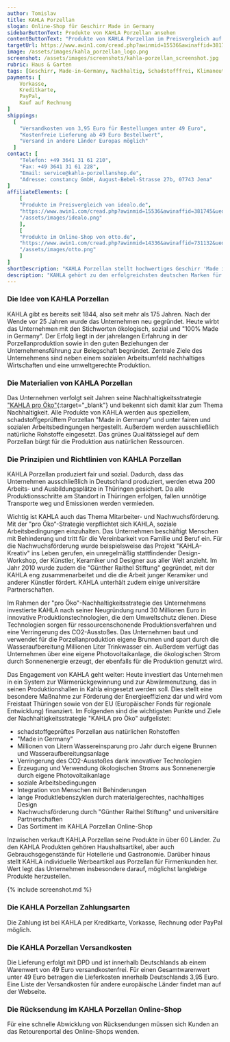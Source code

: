 ```yaml
---
author: Tomislav
title: KAHLA Porzellan
slogan: Online-Shop für Geschirr Made in Germany
sidebarButtonText: Produkte von KAHLA Porzellan ansehen
contentButtonText: "Produkte von KAHLA Porzellan im Preisvergleich auf idealo.de ansehen"
targetUrl: https://www.awin1.com/cread.php?awinmid=15536&awinaffid=381745&ued=https%3A%2F%2Fwww.idealo.de%2Fpreisvergleich%2FMainSearchProductCategory.html%3Fq%3Dkahla
image: /assets/images/kahla_porzellan_logo.png
screenshot: /assets/images/screenshots/kahla-porzellan_screenshot.jpg
rubric: Haus & Garten
tags: [Geschirr, Made-in-Germany, Nachhaltig, Schadstofffrei, Klimaneutral, Wiederverwendbar, BPA-Frei]
payments: [
    Vorkasse,
    Kreditkarte,
    PayPal,
    Kauf auf Rechnung
]
shippings:
  [
    "Versandkosten von 3,95 Euro für Bestellungen unter 49 Euro",
    "Kostenfreie Lieferung ab 49 Euro Bestellwert",
    "Versand in andere Länder Europas möglich"
  ]
contact: [
    "Telefon: +49 3641 31 61 210", 
    "Fax: +49 3641 31 61 228",
    "Email: service@kahla-porzellanshop.de",
    "Adresse: constancy GmbH, August-Bebel-Strasse 27b, 07743 Jena"
]
affiliateElements: [
    [
    "Produkte im Preisvergleich von idealo.de", 
    "https://www.awin1.com/cread.php?awinmid=15536&awinaffid=381745&ued=https%3A%2F%2Fwww.idealo.de%2Fpreisvergleich%2FMainSearchProductCategory.html%3Fq%3Dkahla", 
    "/assets/images/idealo.png"
    ],
    [
    "Produkte im Online-Shop von otto.de", 
    "https://www.awin1.com/cread.php?awinmid=14336&awinaffid=731132&ued=https%3A%2F%2Fwww.otto.de%2Fsuche%2Fkahla%2F", 
    "/assets/images/otto.png"
    ]
]
shortDescription: "KAHLA Porzellan stellt hochwertiges Geschirr 'Made in Germany' aus schadstoffgeprüften, natürlichen Rohstoffen her und bürgt dafür mit seinem Qualitätssiegel."
description: "KAHLA gehört zu den erfolgreichsten deutschen Marken für Porzellanprodukte. Das Unternehmen stellt Porzellan aus schadstoffgeprüften, natürlichen Rohstoffen her und bürgt dafür mit seinem grünen Qualitätssiegel."
---
```


### Die Idee von KAHLA Porzellan

KAHLA gibt es bereits seit 1844, also seit mehr als 175 Jahren. Nach der Wende vor 25 Jahren wurde das Unternehmen neu gegründet. Heute wirbt das Unternehmen mit den Stichworten ökologisch, sozial und "100% Made in Germany". Der Erfolg liegt in der jahrelangen Erfahrung in der Porzellanproduktion sowie in den guten Beziehungen der Unternehmensführung zur Belegschaft begründet. Zentrale Ziele des Unternehmens sind neben einem sozialen Arbeitsumfeld nachhaltiges Wirtschaften und eine umweltgerechte Produktion.

### Die Materialien von KAHLA Porzellan

Das Unternehmen verfolgt seit Jahren seine Nachhaltigkeitsstrategie ["KAHLA pro Öko"](https://www.kahla-porzellanshop.de/made-in-germany){:target="_blank"} und bekennt sich damit klar zum Thema Nachhaltigkeit. Alle Produkte von KAHLA werden aus speziellem, schadstoffgeprüftem Porzellan "Made in Germany" und unter fairen und sozialen Arbeitsbedingungen hergestellt. Außerdem werden ausschließlich natürliche Rohstoffe eingesetzt. Das grünes Qualitätssiegel auf dem Porzellan bürgt für die Produktion aus natürlichen Ressourcen.

### Die Prinzipien und Richtlinien von KAHLA Porzellan

KAHLA Porzellan produziert fair und sozial. Dadurch, dass das Unternehmen ausschließlich in Deutschland produziert, werden etwa 200 Arbeits- und Ausbildungsplätze in Thüringen gesichert. Da alle Produktionsschritte am Standort in Thüringen erfolgen, fallen unnötige Transporte weg und Emissionen werden vermieden.

Wichtig ist KAHLA auch das Thema Mitarbeiter- und Nachwuchsförderung. Mit der "pro Öko“-Strategie verpflichtet sich KAHLA, soziale Arbeitsbedingungen einzuhalten. Das Unternehmen beschäftigt Menschen mit Behinderung und tritt für die Vereinbarkeit von Familie und Beruf ein. Für die Nachwuchsförderung wurde beispielsweise das Projekt "KAHLA-Kreativ" ins Leben gerufen, ein unregelmäßig stattfindender Design-Workshop, der Künstler, Keramiker und Designer aus aller Welt anzieht. Im Jahr 2010 wurde zudem die "Günther Raithel Stiftung" gegründet, mit der KAHLA eng zusammenarbeitet und die die Arbeit junger Keramiker und anderer Künstler fördert. KAHLA unterhält zudem einige universitäre Partnerschaften.

Im Rahmen der "pro Öko"-Nachhaltigkeitsstrategie des Unternehmens investierte KAHLA nach seiner Neugründung rund 30 Millionen Euro in innovative Produktionstechnologien, die dem Umweltschutz dienen. Diese Technologien sorgen für ressourcenschonende Produktionsverfahren und eine Verringerung des CO2-Ausstoßes. Das Unternehmen baut und verwendet für die Porzellanproduktion eigene Brunnen und spart durch die Wasseraufbereitung Millionen Liter Trinkwasser ein. Außerdem verfügt das Unternehmen über eine eigene Photovoltaikanlage, die ökologischen Strom durch Sonnenenergie erzeugt, der ebenfalls für die Produktion genutzt wird. 

Das Engagement von KAHLA geht weiter: Heute investiert das Unternehmen in ein System zur Wärmerückgewinnung und zur Abwärmenutzung, das in seinen Produktionshallen in Kahla eingesetzt werden soll. Dies stellt eine besondere Maßnahme zur Förderung der Energieeffizienz dar und wird vom Freistaat Thüringen sowie von der EU (Europäischer Fonds für regionale Entwicklung) finanziert.
Im Folgenden sind die wichtigsten Punkte und Ziele der Nachhaltigkeitsstrategie "KAHLA pro Öko" aufgelistet:

- schadstoffgeprüftes Porzellan aus natürlichen Rohstoffen
- "Made in Germany"
- Millionen von Litern Wassereinsparung pro Jahr durch eigene Brunnen und Wasseraufbereitungsanlage
- Verringerung des CO2-Ausstoßes dank innovativer Technologien
- Erzeugung und Verwendung ökologischen Stroms aus Sonnenenergie durch eigene Photovoltaikanlage
- soziale Arbeitsbedingungen
- Integration von Menschen mit Behinderungen
- lange Produktlebenszyklen durch materialgerechtes, nachhaltiges Design
- Nachwuchsförderung durch "Günther Raithel Stiftung" und universitäre Partnerschaften
- Das Sortiment im KAHLA Porzellan Online-Shop

Inzwischen verkauft KAHLA Porzellan seine Produkte in über 60 Länder. Zu den KAHLA Produkten gehören Haushaltsartikel, aber auch Gebrauchsgegenstände für Hotellerie und Gastronomie. Darüber hinaus stellt KAHLA individuelle Werbeartikel aus Porzellan für Firmenkunden her. Wert legt das Unternehmen insbesondere darauf, möglichst langlebige Produkte herzustellen.

{% include screenshot.md %}

### Die KAHLA Porzellan Zahlungsarten

Die Zahlung ist bei KAHLA per Kreditkarte, Vorkasse, Rechnung oder PayPal möglich. 

### Die KAHLA Porzellan Versandkosten

Die Lieferung erfolgt mit DPD und ist innerhalb Deutschlands ab einem Warenwert von 49 Euro versandkostenfrei. Für einen Gesamtwarenwert unter 49 Euro betragen die Lieferkosten innerhalb Deutschlands 3,95 Euro. Eine Liste der Versandkosten für andere europäische Länder findet man auf der Webseite.

### Die Rücksendung im KAHLA Porzellan Online-Shop

Für eine schnelle Abwicklung von Rücksendungen müssen sich Kunden an das Retourenportal des Online-Shops wenden.